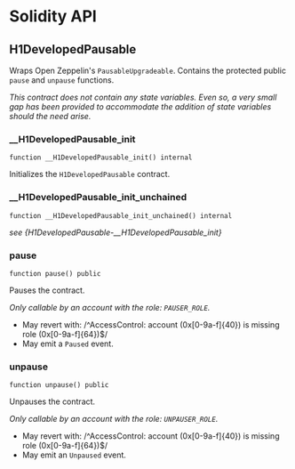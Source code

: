 # Solidity API

## H1DevelopedPausable

Wraps Open Zeppelin's `PausableUpgradeable`.
Contains the protected public `pause` and `unpause` functions.

_This contract does not contain any state variables. Even so, a very
small gap has been provided to accommodate the addition of state variables
should the need arise._

### \_\_H1DevelopedPausable_init

```solidity
function __H1DevelopedPausable_init() internal
```

Initializes the `H1DevelopedPausable` contract.

### \_\_H1DevelopedPausable_init_unchained

```solidity
function __H1DevelopedPausable_init_unchained() internal
```

_see {H1DevelopedPausable-\_\_H1DevelopedPausable_init}_

### pause

```solidity
function pause() public
```

Pauses the contract.

_Only callable by an account with the role: `PAUSER_ROLE`._

-   May revert with: /^AccessControl: account (0x[0-9a-f]{40}) is missing role (0x[0-9a-f]{64})$/
-   May emit a `Paused` event.

### unpause

```solidity
function unpause() public
```

Unpauses the contract.

_Only callable by an account with the role: `UNPAUSER_ROLE`._

-   May revert with: /^AccessControl: account (0x[0-9a-f]{40}) is missing role (0x[0-9a-f]{64})$/
-   May emit an `Unpaused` event.
